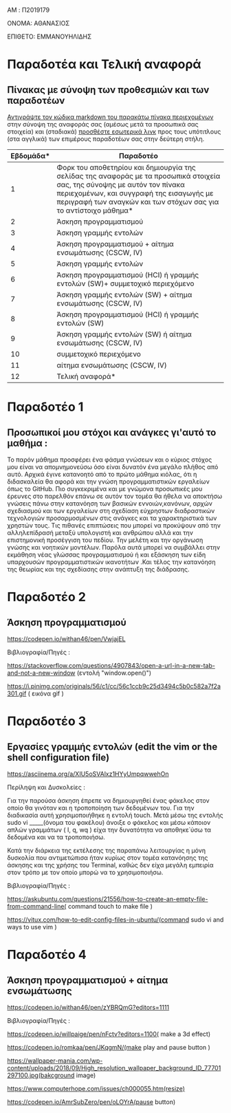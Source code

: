 AM : Π2019179 

ONOMA: ΑΘΑΝΑΣΙΟΣ

ΕΠΙΘΕΤΟ: ΕΜΜΑΝΟΥΗΛΙΔΗΣ 

# Παραδοτέα και Τελική αναφορά

## Πίνακας με σύνοψη των προθεσμιών και των παραδοτέων

[Αντιγράψτε τον κώδικα markdown του παρακάτω πίνακα περιεχομένων](https://raw.githubusercontent.com/courses-ionio/help/master/deliverables/index.md) στην σύνοψη της αναφοράς σας (αμέσως μετά τα προσωπικά σας στοιχεία) και (σταδιακά) [προσθέστε εσωτερικά λινκ](https://stackoverflow.com/questions/53091847/github-markdown-anchor-only-linking-to-top-of-the-page) προς τους υπότιτλους (στα αγγλικά) των επιμέρους παραδοτέων σας στην δεύτερη στήλη.

| Εβδομάδα* | Παραδοτέο |
| --- | --- |
| 1 | Φορκ του αποθετηρίου και δημιουργία της σελίδας της αναφοράς με τα προσωπικά στοιχεία σας, της σύνοψης με αυτόν τον πίνακα περιεχομένων, και συγγραφή της εισαγωγής με περιγραφή των αναγκών και των στόχων σας για το αντίστοιχο μάθημα* |
| 2 | Άσκηση προγραμματισμού |
| 3 | Άσκηση γραμμής εντολών |
| 4 | Άσκηση προγραμματισμού + αίτημα ενσωμάτωσης (CSCW, IV) |
| 5 | Άσκηση γραμμής εντολών |
| 6 | Άσκηση προγραμματισμού (HCI) ή γραμμής εντολών (SW)+ συμμετοχικό περιεχόμενο |
| 7 | Άσκηση γραμμής εντολών (SW) + αίτημα ενσωμάτωσης (CSCW, IV) |
| 8 | Άσκηση προγραμματισμού (HCI) ή γραμμής εντολών (SW) |
| 9 | Άσκηση γραμμής εντολών (SW) ή αίτημα ενσωμάτωσης (CSCW, IV) |
| 10 | συμμετοχικό περιεχόμενο |
| 11 | αίτημα ενσωμάτωσης (CSCW, IV) |
| 12 | Τελική αναφορά* |

# Παραδοτέο 1 


## Προσωπικοί μου στόχοι και ανάγκες γι'αυτό το μαθήμα : 
Το παρόν μάθημα προσφέρει ένα φάσμα γνώσεων και ο κύριος στόχος μου είναι να απομνημονεύσω όσο είναι δυνατόν ένα μεγάλο πλήθος από αυτό. Αρχικά έγινε κατανοητό από το πρώτο μάθημα κιόλας, ότι η διδασκαλεία θα αφορά και την γνώση προγραμματιστικών εργαλείων όπως το GitHub. Πιο συγκεκριμένα και με γνώμονα προσωπικές μου έρευνες στο παρελθόν επάνω σε αυτόν τον τομέα θα ήθελα να αποκτήσω γνώσεις πάνω στην κατανόηση των βασικών εννοιών,κανόνων, αρχών σχεδιασμού και των εργαλείων στη σχεδίαση εύχρηστων διαδραστικών τεχνολογιών προσαρμοσμένων στις ανάγκες και τα χαρακτηριστικά των χρηστών τους. Τις πιθανές επιπτώσεις που μπορεί να προκύψουν από την αλληλεπίδρασή μεταξύ υπολογιστή και ανθρώπου αλλά και την επιστημονική προσέγγιση του πεδίου. Την μελέτη και την οργάνωση γνώσης και νοητικών μοντέλων. Παρόλα αυτά μπορεί να συμβάλλει στην εκμάθηση νέας γλώσσας προγραμματισμού ή και εξάσκηση των είδη υπαρχουσών προγραμματιστικών ικανοτήτων .Και τέλος την κατανόηση της θεωρίας και της σχεδίασης στην ανάπτυξη της διάδρασης.

# Παραδοτέο 2

## Άσκηση προγραμματισμού 

https://codepen.io/withan46/pen/VwjajEL

Βιβλιογραφία/Πηγές : 

https://stackoverflow.com/questions/4907843/open-a-url-in-a-new-tab-and-not-a-new-window (εντολή "window.open()")


https://i.pinimg.com/originals/56/c1/cc/56c1ccb9c25d3494c5b0c582a7f2a301.gif ( εικόνα gif ) 

# Παραδοτέο 3

## Εργασίες γραμμής εντολών  (edit the vim or the shell configuration file)

https://asciinema.org/a/XIU5oSVAlxz1HYyUmpqwwehOn

Περίληψη και Δυσκολείες :

Για την παρούσα άσκηση έπρεπε να δημιουργηθεί ένας φάκελος στον οποίο θα γινόταν και η τροποποίηση των δεδομένων του. Για την διαδικασία αυτή χρησιμοποιήθηκε  η εντολή touch. Μετά μέσω της εντολής sudo vi _____(όνομα του φακέλου) άνοιξε ο φάκελος και μέσω κάποιον απλών γραμμάτων ( I, q, wq ) είχα την δυνατότητα να αποθηκε΄ύσω τα δεδομένα και να τα τροποποιήσω.   

Κατά την διάρκεια της εκτέλεσης της παραπάνω λειτουργίας η μόνη δυσκολία που αντιμετώπισα ήταν κυρίως στον τομέα κατανόησης της άσκησης και της χρήσης του Terminal, καθώς δεν είχα μεγάλη εμπειρία στον τρόπο με  τον οποίο μπορώ να το χρησιμοποιήσω. 


Βιβλιογραφία/Πηγές : 

https://askubuntu.com/questions/21556/how-to-create-an-empty-file-from-command-line( command touch to make file ) 

https://vitux.com/how-to-edit-config-files-in-ubuntu/(command sudo vi and ways to use vim ) 

# Παραδοτέο 4

## Άσκηση προγραμματισμού + αίτημα ενσωμάτωσης

https://codepen.io/withan46/pen/zYBRQmG?editors=1111


Βιβλιογραφία/Πηγές : 

https://codepen.io/willpaige/pen/nFctv?editors=1100( make a 3d effect) 


https://codepen.io/romkaa/pen/JKqgmN/(make play and pause button ) 

https://wallpaper-mania.com/wp-content/uploads/2018/09/High_resolution_wallpaper_background_ID_77701297100.jpg(bakcground image)

https://www.computerhope.com/issues/ch000055.htm(resize) 


https://codepen.io/AmrSubZero/pen/oLOYrA(pause button)



